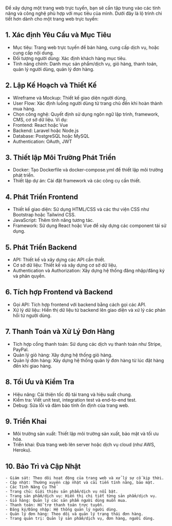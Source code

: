 Để xây dựng một trang web trực tuyến, bạn sẽ cần tập trung vào các tính năng và công nghệ phù hợp với mục tiêu của mình. Dưới đây là lộ trình chi tiết hơn dành cho một trang web trực tuyến:

## 1. Xác định Yêu Cầu và Mục Tiêu

-   Mục tiêu: Trang web trực tuyến để bán hàng, cung cấp dịch vụ, hoặc cung cấp nội dung.
-   Đối tượng người dùng: Xác định khách hàng mục tiêu.
-   Tính năng chính: Danh mục sản phẩm/dịch vụ, giỏ hàng, thanh toán, quản lý người dùng, quản lý đơn hàng.

## 2. Lập Kế Hoạch và Thiết Kế

-   Wireframe và Mockup: Thiết kế giao diện người dùng.
-   User Flow: Xác định luồng người dùng từ trang chủ đến khi hoàn thành mua hàng.
-   Chọn công nghệ: Quyết định sử dụng ngôn ngữ lập trình, framework, CMS, cơ sở dữ liệu. Ví dụ:
-   Frontend: React hoặc Vue
-   Backend: Laravel hoặc Node.js
-   Database: PostgreSQL hoặc MySQL
-   Authentication: OAuth, JWT

## 3. Thiết lập Môi Trường Phát Triển

-   Docker: Tạo Dockerfile và docker-compose.yml để thiết lập môi trường phát triển.
-   Thiết lập dự án: Cài đặt framework và các công cụ cần thiết.

## 4. Phát Triển Frontend

-   Thiết kế giao diện: Sử dụng HTML/CSS và các thư viện CSS như Bootstrap hoặc Tailwind CSS.
-   JavaScript: Thêm tính năng tương tác.
-   Framework: Sử dụng React hoặc Vue để xây dựng các component tái sử dụng.

## 5. Phát Triển Backend

-   API: Thiết kế và xây dựng các API cần thiết.
-   Cơ sở dữ liệu: Thiết kế và xây dựng cơ sở dữ liệu.
-   Authentication và Authorization: Xây dựng hệ thống đăng nhập/đăng ký và phân quyền.

## 6. Tích hợp Frontend và Backend

-   Gọi API: Tích hợp frontend với backend bằng cách gọi các API.
-   Xử lý dữ liệu: Hiển thị dữ liệu từ backend lên giao diện và xử lý các phản hồi từ người dùng.

## 7. Thanh Toán và Xử Lý Đơn Hàng

-   Tích hợp cổng thanh toán: Sử dụng các dịch vụ thanh toán như Stripe, PayPal.
-   Quản lý giỏ hàng: Xây dựng hệ thống giỏ hàng.
-   Quản lý đơn hàng: Xây dựng hệ thống quản lý đơn hàng từ lúc đặt hàng đến khi giao hàng.

## 8. Tối Ưu và Kiểm Tra

-   Hiệu năng: Cải thiện tốc độ tải trang và hiệu suất chung.
-   Kiểm tra: Viết unit test, integration test và end-to-end test.
-   Debug: Sửa lỗi và đảm bảo tính ổn định của trang web.

## 9. Triển Khai

-   Môi trường sản xuất: Thiết lập môi trường sản xuất, bảo mật và tối ưu hóa.
-   Triển khai: Đưa trang web lên server hoặc dịch vụ cloud (như AWS, Heroku).

## 10. Bảo Trì và Cập Nhật

    - Giám sát: Theo dõi hoạt động của trang web và xử lý sự cố kịp thời.
    - Cập nhật: Thường xuyên cập nhật và cải tiến tính năng, bảo mật.
    - Các Tính Năng Cụ Thể
    - Trang chủ: Giới thiệu sản phẩm/dịch vụ nổi bật.
    - Trang sản phẩm/dịch vụ: Hiển thị chi tiết từng sản phẩm/dịch vụ.
    - Giỏ hàng: Quản lý các sản phẩm người dùng muốn mua.
    - Thanh toán: Hỗ trợ thanh toán trực tuyến.
    - Đăng ký/Đăng nhập: Hệ thống quản lý người dùng.
    - Quản lý đơn hàng: Theo dõi và quản lý trạng thái đơn hàng.
    - Trang quản trị: Quản lý sản phẩm/dịch vụ, đơn hàng, người dùng.
